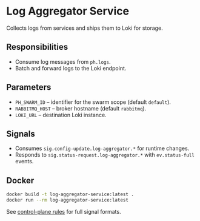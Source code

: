 # Log Aggregator Service

Collects logs from services and ships them to Loki for storage.

## Responsibilities
- Consume log messages from `ph.logs`.
- Batch and forward logs to the Loki endpoint.

## Parameters
- `PH_SWARM_ID` – identifier for the swarm scope (default `default`).
- `RABBITMQ_HOST` – broker hostname (default `rabbitmq`).
- `LOKI_URL` – destination Loki instance.

## Signals
- Consumes `sig.config-update.log-aggregator.*` for runtime changes.
- Responds to `sig.status-request.log-aggregator.*` with `ev.status-full` events.

## Docker
```bash
docker build -t log-aggregator-service:latest .
docker run --rm log-aggregator-service:latest
```

See [control-plane rules](../docs/rules/control-plane-rules.md) for full signal formats.
